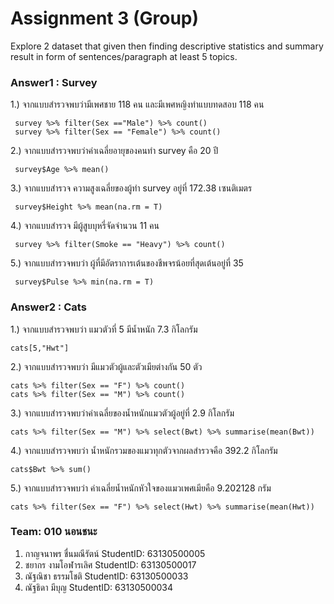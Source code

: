 # Assignment 3 (Group)
Explore 2 dataset that given then finding descriptive statistics and summary result in form of sentences/paragraph at least 5 topics.

### Answer1 : Survey

1.) จากแบบสำรวจพบว่ามีเพศชาย 118 คน และมีเพศหญิงทำแบบทดสอบ 118 คน
```{R}
 survey %>% filter(Sex =="Male") %>% count()
 survey %>% filter(Sex == "Female") %>% count()
```

2.) จากแบบสำรวจพบว่าค่าเฉลี่ยอายุของคนทำ survey คือ 20 ปี
```{R}
 survey$Age %>% mean()
```

3.) จากแบบสำรวจ ความสูงเฉลี่ยของผู้ทำ survey อยู่ที่ 172.38 เซนติเมตร
```{R}
 survey$Height %>% mean(na.rm = T)
```

4.) จากแบบสำรวจ มีผู้สูบบุหรี่จัดจำนวน 11 คน
```{R}
 survey %>% filter(Smoke == "Heavy") %>% count()
```

5.) จากแบบสำรวจพบว่า ผู้ที่มีอัตราการเต้นของชีพจรน้อยที่สุดเต้นอยู่ที่ 35
```{R}
 survey$Pulse %>% min(na.rm = T)
```

### Answer2 : Cats
1.) จากแบบสำรวจพบว่า แมวตัวที่ 5 มีน้ำหนัก 7.3 กิโลกรัม
```{R}
cats[5,"Hwt"]
```

2.) จากแบบสำรวจพบว่า มีแมวตัวผู้และตัวเมียต่างกัน 50 ตัว
```{R}
cats %>% filter(Sex == "F") %>% count()
cats %>% filter(Sex == "M") %>% count()
```

3.) จากแบบสำรวจพบว่าค่าเฉลี่ยของน้ำหนักแมวตัวผู้อยู่ที่ 2.9 กิโลกรัม
```{R}
cats %>% filter(Sex == "M") %>% select(Bwt) %>% summarise(mean(Bwt))
```

4.) จากแบบสำรวจพบว่า น้ำหนักรวมของแมวทุกตัวจากผลสำรวจคือ 392.2 กิโลกรัม
```{R}
cats$Bwt %>% sum()
```

5.) จากแบบสำรวจพบว่า ค่าเฉลี่ยน้ำหนักหัวใจของแมวเพศเมียคือ 9.202128 กรัม
```{R}
cats %>% filter(Sex == "F") %>% select(Hwt) %>% summarise(mean(Hwt)) 
```

### Team: 010 นอนชนะ

1. กาญจนาพร   ชื่นมณีรัตน์     StudentID: 63130500005
2. ชยากร      งามโอฬารเลิศ   StudentID: 63130500017
3. ณัฐณิชา     ธรรมโชติ      StudentID: 63130500033
4. ณัฐธิดา      มีบุญ         StudentID: 63130500034
